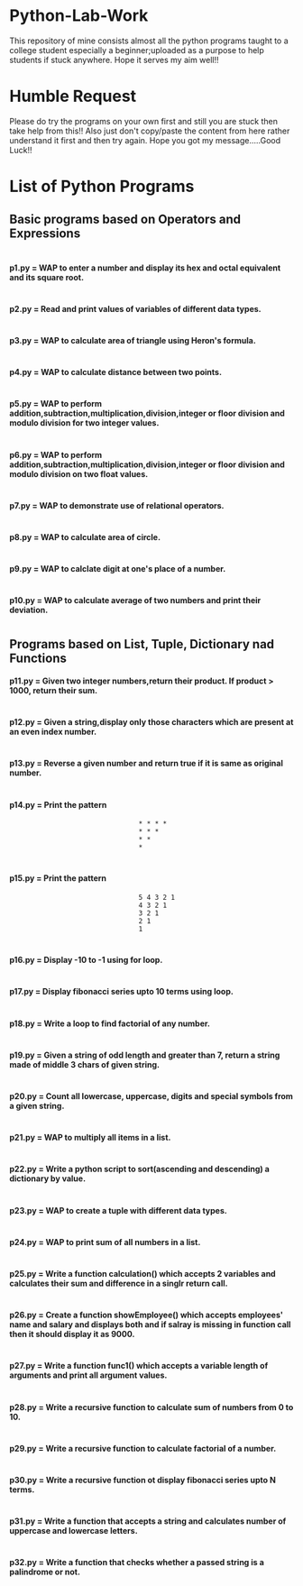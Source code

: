 # Python-Lab-Work
This repository of mine consists almost all the python programs taught to a college student especially a beginner;uploaded as a purpose to help students if stuck anywhere. Hope it serves my aim well!!  

# Humble Request 
Please do try the programs on your own first and still you are stuck then take help from this!!
Also just don't copy/paste the content from here rather understand it first and then try again.
Hope you got my message.....Good Luck!!

# List of Python Programs

## Basic programs based on Operators and Expressions
#
#### p1.py = WAP to enter a number and display its hex and octal equivalent and its square root.
#
#### p2.py = Read and print values of variables of different data types.
#
#### p3.py = WAP to calculate area of triangle using Heron's formula.
#
#### p4.py = WAP to calculate distance between two points.
#
#### p5.py = WAP to perform addition,subtraction,multiplication,division,integer or floor division and modulo division for two integer values.
#
#### p6.py = WAP to perform addition,subtraction,multiplication,division,integer or floor division and modulo division on two float values.
#
#### p7.py = WAP to demonstrate use of relational operators.
#
#### p8.py = WAP to calculate area of circle.
#
#### p9.py = WAP to calclate digit at one's place of a number.
#
#### p10.py = WAP to calculate average of two numbers and print their deviation.
#

## Programs based on List, Tuple, Dictionary nad Functions

#### p11.py = Given two integer numbers,return their product. If product > 1000, return their sum.
#
#### p12.py = Given a string,display only those characters which are present at an even index number.
#
#### p13.py = Reverse a given number and return true if it is same as original number.
#
#### p14.py = Print the pattern    
                                    * * * *
                                    * * *
                                    * *
                                    *
#
#### p15.py = Print the pattern    
                                    5 4 3 2 1
                                    4 3 2 1
                                    3 2 1
                                    2 1
                                    1
#
#### p16.py = Display -10 to -1 using for loop.
#
#### p17.py = Display fibonacci series upto 10 terms using loop.
#
#### p18.py = Write a loop to find factorial of any number.
#
#### p19.py = Given a string of odd length and greater than 7, return a string made of middle 3 chars of given string.
#
#### p20.py = Count all lowercase, uppercase, digits and special symbols from a given string.
#
#### p21.py = WAP to multiply all items in a list.
#
#### p22.py = Write a python script to sort(ascending and descending) a dictionary by value.
#
#### p23.py = WAP to create a tuple with different data types.
#
#### p24.py = WAP to print sum of all numbers in a list.
#
#### p25.py = Write a function calculation() which accepts 2 variables and calculates their sum and difference in a singlr return call.
#
#### p26.py = Create a function showEmployee() which accepts employees' name and salary and displays both and if salray is missing in function call then it should display it as 9000.
#
#### p27.py = Write a function func1() which accepts a variable length of arguments and print all argument values.
#
#### p28.py = Write a recursive function to calculate sum of numbers from 0 to 10.
#
#### p29.py = Write a recursive function to calculate factorial of a number. 
#
#### p30.py = Write a recursive function ot display fibonacci series upto N terms.
#
#### p31.py = Write a function that accepts a string and calculates number of uppercase and lowercase letters.
#
#### p32.py = Write a function that checks whether a passed string is a palindrome or not.
